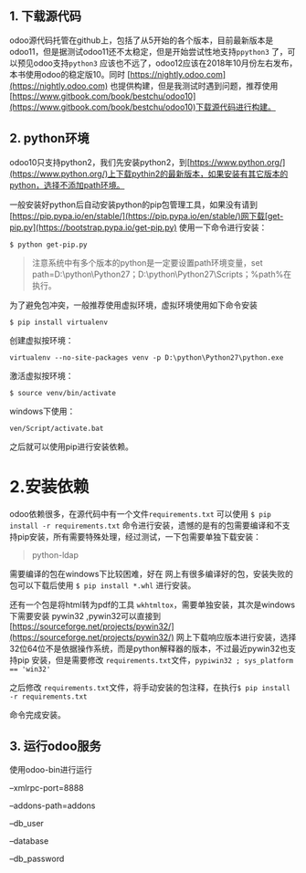 ## 1. 下载源代码

odoo源代码托管在github上，包括了从5开始的各个版本，目前最新版本是odoo11，但是据测试odoo11还不太稳定，但是开始尝试性地支持`ppython3` 了，可以预见odoo支持`python3` 应该也不远了，odoo12应该在2018年10月份左右发布，本书使用odoo的稳定版10。同时 [https://nightly.odoo.com](https://nightly.odoo.com) 也提供构建，但是我测试时遇到问题，推荐使用[https://www.gitbook.com/book/bestchu/odoo10](https://www.gitbook.com/book/bestchu/odoo10)下载源代码进行构建。

## 2. python环境

odoo10只支持python2，我们先安装python2，到[https://www.python.org/](https://www.python.org/)上下载pythin2的最新版本，如果安装有其它版本的python，选择不添加path环境。

一般安装好python后自动安装python的pip包管理工具，如果没有请到[https://pip.pypa.io/en/stable/](https://pip.pypa.io/en/stable/)网下载[get-pip.py](https://bootstrap.pypa.io/get-pip.py) 使用一下命令进行安装：

```
$ python get-pip.py
```

> 注意系统中有多个版本的python是一定要设置path环境变量，set path=D:\python\Python27；D:\python\Python27\Scripts；%path%在执行。

为了避免包冲突，一般推荐使用虚拟环境，虚拟环境使用如下命令安装

```
$ pip install virtualenv
```

创建虚拟按环境：

```
virtualenv --no-site-packages venv -p D:\python\Python27\python.exe
```

激活虚拟按环境：

```
$ source venv/bin/activate
```

windows下使用：

```
ven/Script/activate.bat
```

之后就可以使用pip进行安装依赖。

# 2.安装依赖

odoo依赖很多，在源代码中有一个文件`requirements.txt`  可以使用 `$ pip install -r requirements.txt`  命令进行安装，遗憾的是有的包需要编译和不支持pip安装，所有需要特殊处理，经过测试，一下包需要单独下载安装：

> python-ldap

需要编译的包在windows下比较困难，好在  网上有很多编译好的包，安装失败的包可以下载后使用 `$ pip install *.whl` 进行安装。

还有一个包是将html转为pdf的工具 `wkhtmltox`，需要单独安装，其次是windows下需要安装 pywin32 ,pywin32可以直接到 [https://sourceforge.net/projects/pywin32/](https://sourceforge.net/projects/pywin32/) 网上下载响应版本进行安装，选择32位64位不是依据操作系统，而是python解释器的版本，不过最近pywin32也支持pip 安装，但是需要修改  `requirements.txt`文件，`pypiwin32 ; sys_platform == 'win32'`

之后修改 `requirements.txt`文件，将手动安装的包注释，在执行`$ pip install -r requirements.txt`

命令完成安装。

## 3. 运行odoo服务

使用odoo-bin进行运行

–xmlrpc-port=8888 

–addons-path=addons

–db\_user

–database

–db\_password





